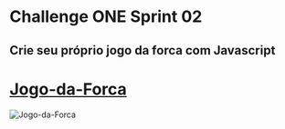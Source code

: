 # Challenge ONE Sprint 02

Crie seu próprio jogo da forca com Javascript
---

# [Jogo-da-Forca](https://lionelsu.github.io/Challenge-Oracle-ONE/Challenge-02-Jogo-da-Forca/)

![Jogo-da-Forca](./assests/Screenshot_13.png)